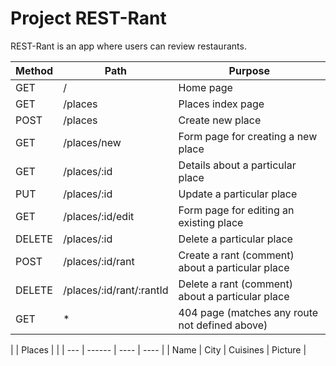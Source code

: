 # Project REST-Rant

REST-Rant is an app where users can review restaurants.

|Method   |  Path    |  Purpose   |
| --------| ---------| -----------|
|  GET	  |    /	 | Home page  |
|  GET	  |	/places  | Places index page  |
|  POST	  |	/places  |	Create new place  |
|  GET	  |	/places/new  |	Form page for creating a new place  |
|  GET	  |	/places/:id  |	Details about a particular place  |
|  PUT	  |	/places/:id  |	Update a particular place  |
|  GET	  |	/places/:id/edit  |	Form page for editing an existing place  |
|  DELETE |	/places/:id  |	Delete a particular place  |
|  POST	  |	/places/:id/rant  |	Create a rant (comment) about a particular place  |
|  DELETE |	/places/:id/rant/:rantId  |	Delete a rant (comment) about a particular place  |
|  GET	  |	*	     |404 page (matches any route not defined above)  |

|     |       Places      |      |
| --- | ------ | ---- | ---- |
| Name | City | Cuisines | Picture |